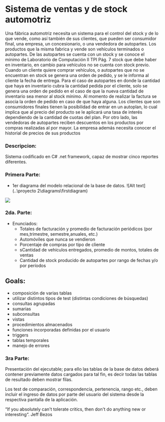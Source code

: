 <h1>Sistema de ventas y de stock automotriz</h1>

Una fábrica automotriz necesita un sistema para el control del stock y de lo 
que vende, como así también de sus clientes, que pueden ser consumidor final, una 
empresa, un concesionario, o una vendedora de autopartes.
Los productos que la misma fabrica y vende son vehículos terminados o 
autopartes. De las autopartes se cuenta con un stock y se conoce el mínimo de 
Laboratorio de Computación II TPI Pág. 7
stock que debe haber en inventario, en cambio para vehículos no se cuenta con 
stock previo.
Cuando un cliente quiere comprar vehículos, o autopartes que no se 
encuentran en stock se genera una orden de pedido, y se le informa al cliente la 
fecha de entrega. Para el caso de autopartes en donde la cantidad que haya en 
inventario cubra la cantidad pedida por el cliente, solo se genera una orden de 
pedido en el caso de que la nueva cantidad de inventario sea menor al stock 
mínimo.
Al momento de realizar la factura se asocia la orden de pedido en caso de 
que haya alguna.
Los clientes que son consumidores finales tienen la posibilidad de entrar en 
un autoplan, lo cual implica que al precio del producto se le aplicará una tasa de 
interés dependiendo de la cantidad de cuotas del plan.
Por otro lado, las vendedoras de autopartes reciben descuentos en los 
productos por compras realizadas al por mayor.
La empresa además necesita conocer el historial de precios de sus 
productos

<h3> Descripcion: </h3>
        Sistema codificado en C# .net framework,
        capaz de mostrar cinco reportes diferentes. 

<h3> Primera Parte: </h3>

* 1er diagrama del modelo relacional de la base de datos.
![Alt text](..\proyecto 2\diagrams\firstdiagram)
<img src="..\proyecto 2\diagrams\firstdiagram">

<h3> 2da. Parte: </h3>

* Enunciados: 
    <ul>
    <li>Totales de facturación y promedio de facturación periódicos (por mes,trimestre, semestre,anuales, etc.)</li>
    <li>Automóviles que nunca se vendieron</li>
    <li>Porcentaje de compras por tipo de cliente</li>
    <li>sCantidad de vehículos entregados, promedio de montos, totales de ventas</li>
    <li>Cantidad de stock producido de autopartes por rango de fechas y/o por períodos</li>
    </ul>

## Goals: ## 
<ul>
<li>composición de varias tablas</li>
<li>utilizar distintos tipos de test (distintas condiciones de búsquedas)</li>
<li>consultas agrupadas</li>
<li>sumarias</li>
<li>subconsultas</li>
<li>vistas</li>
<li>procedimientos almacenados</li>
<li>funciones incorporadas definidas por el usuario</li>
<li>triggers</li>
<li>tablas temporales</li>
<li>manejo de errores</li> 
</ul>

<h3>3ra Parte:</h3> 
Presentación del ejecutable; para ello las 
tablas de la base de datos deberá contener previamente datos cargados para tal 
fin, es decir todas las tablas de resultado deben mostrar filas.

Los test de comparación, correspondencia, pertenencia, rango etc., deben 
incluir el ingreso de datos por parte del usuario del sistema desde la respectiva 
pantalla de la aplicación.

“If you absolutely can't tolerate critics, then don't do anything new or interesting“.
Jeff Bezos